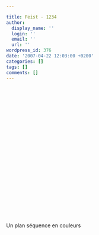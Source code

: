 ```yaml
---

title: Feist - 1234
author:
  display_name: ''
  login: ''
  email: ''
  url: ''
wordpress_id: 376
date: '2007-04-22 12:03:00 +0200'
categories: []
tags: []
comments: []
---
```

<object width="500" height="350"><param name="movie" value="http://www.youtube.com/v/ABYnqp-bxvg&hl=fr_FR&fs=1&"></param><param name="allowFullScreen" value="true"></param><param name="allowscriptaccess" value="always"></param><embed src="http://www.youtube.com/v/ABYnqp-bxvg&hl=fr_FR&fs=1&" type="application/x-shockwave-flash" allowscriptaccess="always" allowfullscreen="true" width="500" height="350"></embed></object>

Un plan séquence en couleurs
